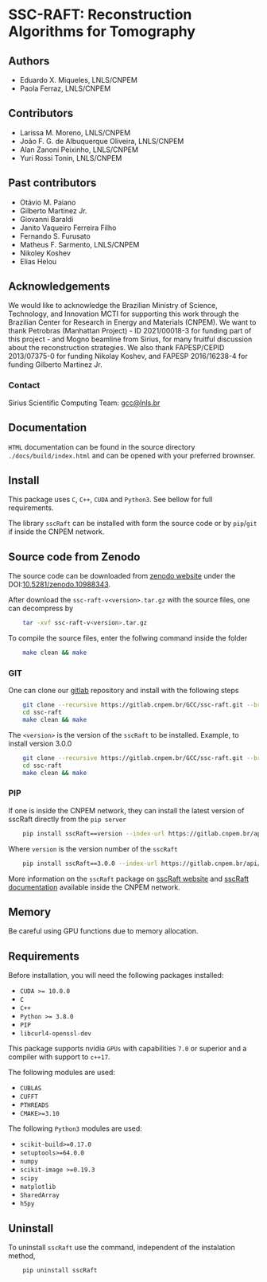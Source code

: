 # SSC-RAFT: Reconstruction Algorithms for Tomography

## Authors

* Eduardo X. Miqueles, LNLS/CNPEM
* Paola Ferraz, LNLS/CNPEM

## Contributors

* Larissa M. Moreno, LNLS/CNPEM
* João F. G. de Albuquerque Oliveira, LNLS/CNPEM
* Alan Zanoni Peixinho, LNLS/CNPEM
* Yuri Rossi Tonin, LNLS/CNPEM

## Past contributors

* Otávio M. Paiano
* Gilberto Martinez Jr.
* Giovanni Baraldi
* Janito Vaqueiro Ferreira Filho
* Fernando S. Furusato
* Matheus F. Sarmento, LNLS/CNPEM
* Nikoley Koshev
* Elias Helou

## Acknowledgements

We would like to acknowledge the Brazilian Ministry of Science, Technology, and Innovation MCTI for supporting this work through the Brazilian Center for Research in Energy and Materials (CNPEM).
We want to thank Petrobras (Manhattan Project) - ID 2021/00018-3 for funding part of this project - and Mogno beamline from Sirius, for many fruitful discussion about the reconstruction strategies.
We also thank FAPESP/CEPID 2013/07375-0 for funding Nikolay Koshev, and FAPESP 2016/16238-4 for funding Gilberto Martinez Jr.

### Contact

Sirius Scientific Computing Team: [gcc@lnls.br](malito:gcc@lnls.br)

## Documentation

`HTML` documentation can be found in the source directory `./docs/build/index.html` and can be opened with your preferred brownser.

## Install

This package uses `C`, `C++`, `CUDA` and `Python3`.
See bellow for full requirements.

The library `sscRaft` can be installed with form the source code or by `pip`/`git` if inside the CNPEM network.

## Source code from Zenodo

The source code can be downloaded from [zenodo website](https://zenodo.org/) under the DOI:[10.5281/zenodo.10988343](https://doi.org/10.5281/zenodo.10988343).

After download the `ssc-raft-v<version>.tar.gz` with the source files, one can decompress by

```bash
    tar -xvf ssc-raft-v<version>.tar.gz
```

To compile the source files, enter the follwing command inside the folder

```bash
    make clean && make
```

### GIT

One can clone our [gitlab](https://gitlab.cnpem.br/) repository and install with the following steps

```bash
    git clone --recursive https://gitlab.cnpem.br/GCC/ssc-raft.git --branch v<version> --single-branch
    cd ssc-raft 
    make clean && make
```

The `<version>` is the version of the `sscRaft` to be installed. Example, to install version 3.0.0

```bash
    git clone --recursive https://gitlab.cnpem.br/GCC/ssc-raft.git --branch v3.0.0 --single-branch
    cd ssc-raft 
    make clean && make
```

### PIP

If one is inside the CNPEM network, they can install the latest version of sscRaft directly from the `pip server`

```bash
    pip install sscRaft==version --index-url https://gitlab.cnpem.br/api/v4/projects/1978/packages/pypi/simple

```

Where `version` is the version number of the `sscRaft`

```bash
    pip install sscRaft==3.0.0 --index-url https://gitlab.cnpem.br/api/v4/projects/1978/packages/pypi/simple
```

More information on the `sscRaft` package on [sscRaft website](https://gcc.lnls.br/wiki/docs/ssc-raft/) and [sscRaft documentation](https://gcc.lnls.br/ssc/ssc-raft/index.html) available inside the CNPEM network.

## Memory

Be careful using GPU functions due to memory allocation.

## Requirements

Before installation, you will need the following packages installed:

* `CUDA >= 10.0.0`
* `C`
* `C++`
* `Python >= 3.8.0`
* `PIP`
* `libcurl4-openssl-dev`

This package supports nvidia ``GPUs`` with capabilities ``7.0`` or superior and a compiler with support to ``c++17``.

The following modules are used:

* `CUBLAS`
* `CUFFT`
* `PTHREADS`
* `CMAKE>=3.10`

The following `Python3` modules are used:

* `scikit-build>=0.17.0`
* `setuptools>=64.0.0`
* `numpy`
* `scikit-image >=0.19.3`
* `scipy`
* `matplotlib`
* `SharedArray`
* `h5py`

## Uninstall

To uninstall `sscRaft` use the command, independent of the instalation method,

```bash
    pip uninstall sscRaft 
```
